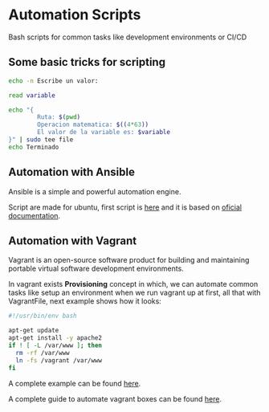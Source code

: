 # Automation Scripts

Bash scripts for common tasks like development environments or CI/CD

## Some basic tricks for scripting

```bash
echo -n Escribe un valor:

read variable

echo "{
        Ruta: $(pwd)
        Operacion matematica: $((4*63))
        El valor de la variable es: $variable
}" | sudo tee file
echo Terminado
```

## Automation with Ansible

Ansible is a simple and powerful automation engine.

Script are made for ubuntu, first script is [here](./ansible/setup.sh) and it is based on
[oficial documentation](https://docs.ansible.com/ansible/latest/installation_guide/intro_installation.html#installing-ansible-on-ubuntu).

## Automation with Vagrant

Vagrant is an open-source software product for building and maintaining portable virtual software development environments.

In vagrant exists **Provisioning** concept in which, we can automate common
tasks like setup an environment when we run vagrant up at first, all that
with VagrantFile, next example shows how it looks:

```bash
#!/usr/bin/env bash

apt-get update
apt-get install -y apache2
if ! [ -L /var/www ]; then
  rm -rf /var/www
  ln -fs /vagrant /var/www
fi

```

A complete example can be found [here](./vagrant/basic_provisioning/Vagrantfile).

A complete guide to automate vagrant boxes can be found [here](./vagrant/README.md).
